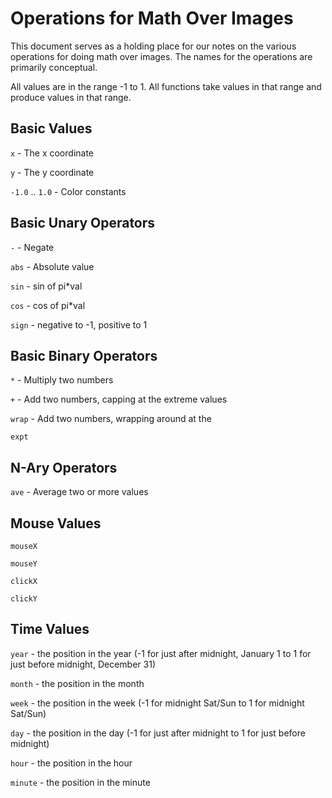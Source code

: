 Operations for Math Over Images
===============================

This document serves as a holding place for our notes on the various
operations for doing math over images.  The names for the operations
are primarily conceptual.

All values are in the range -1 to 1.  All functions take values in
that range and produce values in that range.

Basic Values
------------

`x` - The x coordinate

`y` - The y coordinate

`-1.0` .. `1.0` - Color constants

Basic Unary Operators
---------------------

`-` - Negate

`abs` - Absolute value

`sin` - sin of pi*val

`cos` - cos of pi*val

`sign` - negative to -1, positive to 1

Basic Binary Operators
----------------------

`*` - Multiply two numbers

`+` - Add two numbers, capping at the extreme values

`wrap` - Add two numbers, wrapping around at the 

`expt` 

N-Ary Operators
---------------

`ave` - Average two or more values

Mouse Values
------------

`mouseX`

`mouseY`

`clickX`

`clickY`

Time Values
-----------

`year` - the position in the year (-1 for just after midnight, January 1 to
1 for just before midnight, December 31)

`month` - the position in the month

`week` - the position in the week (-1 for midnight Sat/Sun to 1 for midnight Sat/Sun)

`day` - the position in the day (-1 for just after midnight to 1 for just before midnight)

`hour` - the position in the hour

`minute` - the position in the minute
